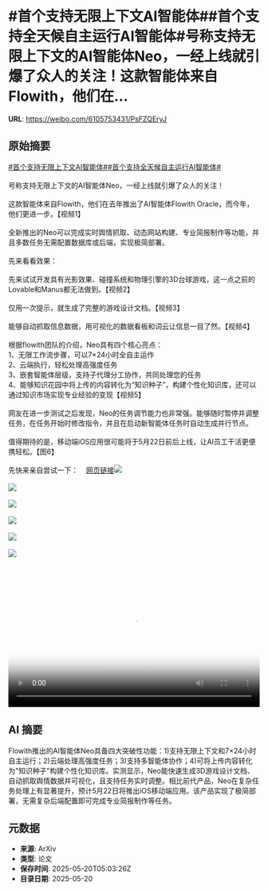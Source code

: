 # #首个支持无限上下文AI智能体##首个支持全天候自主运行AI智能体#号称支持无限上下文的AI智能体Neo，一经上线就引爆了众人的关注！这款智能体来自Flowith，他们在...

**URL**: https://weibo.com/6105753431/PsFZQEryJ

## 原始摘要

<a href="https://m.weibo.cn/search?containerid=231522type%3D1%26t%3D10%26q%3D%23%E9%A6%96%E4%B8%AA%E6%94%AF%E6%8C%81%E6%97%A0%E9%99%90%E4%B8%8A%E4%B8%8B%E6%96%87AI%E6%99%BA%E8%83%BD%E4%BD%93%23&amp;extparam=%23%E9%A6%96%E4%B8%AA%E6%94%AF%E6%8C%81%E6%97%A0%E9%99%90%E4%B8%8A%E4%B8%8B%E6%96%87AI%E6%99%BA%E8%83%BD%E4%BD%93%23" data-hide=""><span class="surl-text">#首个支持无限上下文AI智能体#</span></a><a href="https://m.weibo.cn/search?containerid=231522type%3D1%26t%3D10%26q%3D%23%E9%A6%96%E4%B8%AA%E6%94%AF%E6%8C%81%E5%85%A8%E5%A4%A9%E5%80%99%E8%87%AA%E4%B8%BB%E8%BF%90%E8%A1%8CAI%E6%99%BA%E8%83%BD%E4%BD%93%23&amp;extparam=%23%E9%A6%96%E4%B8%AA%E6%94%AF%E6%8C%81%E5%85%A8%E5%A4%A9%E5%80%99%E8%87%AA%E4%B8%BB%E8%BF%90%E8%A1%8CAI%E6%99%BA%E8%83%BD%E4%BD%93%23" data-hide=""><span class="surl-text">#首个支持全天候自主运行AI智能体#</span></a><br><br>号称支持无限上下文的AI智能体Neo，一经上线就引爆了众人的关注！<br><br>这款智能体来自Flowith，他们在去年推出了AI智能体Flowith Oracle，而今年，他们更进一步。【视频1】<br><br>全新推出的Neo可以完成实时舆情抓取、动态网站构建、专业简报制作等功能，并且多数任务无需配置数据库或后端，实现极简部署。<br><br>先来看看效果：<br><br>先来试试开发具有光影效果、碰撞系统和物理引擎的3D台球游戏，这一点之前的Lovable和Manus都无法做到。【视频2】<br><br>仅用一次提示，就生成了完整的游戏设计文档。【视频3】<br><br>能够自动抓取信息数据，用可视化的数据看板和词云让信息一目了然。【视频4】<br><br>根据flowith团队的介绍，Neo具有四个核心亮点：<br>1、无限工作流步骤，可以7×24小时全自主运作<br>2、云端执行，轻松处理高强度任务<br>3、嵌套智能体层级，支持子代理分工协作，共同处理您的任务<br>4、能够知识花园中将上传的内容转化为“知识种子”，构建个性化知识库，还可以通过知识市场实现专业经验的变现【视频5】<br><br>网友在进一步测试之后发现，Neo的任务调节能力也非常强。能够随时暂停并调整任务，在任务开始时修改指令，并且在启动新智能体任务时自动生成并行节点。<br><br>值得期待的是，移动端iOS应用很可能将于5月22日前后上线，让AI员工干活更便携轻松。【图6】<br><br>先快来亲自尝试一下：<a href="https://weibo.cn/sinaurl?u=https%3A%2F%2Fflowith.io%2F" data-hide=""><span class="url-icon"><img style="width: 1rem;height: 1rem" src="https://h5.sinaimg.cn/upload/2015/09/25/3/timeline_card_small_web_default.png" referrerpolicy="no-referrer"></span><span class="surl-text">网页链接</span></a><img style="" src="https://tvax2.sinaimg.cn/large/006Fd7o3ly1i1ltghfxloj30zk0k0wg9.jpg" referrerpolicy="no-referrer"><br><br><img style="" src="https://tvax2.sinaimg.cn/large/006Fd7o3ly1i1ltgmjh4fj31k20u0wfg.jpg" referrerpolicy="no-referrer"><br><br><img style="" src="https://tvax2.sinaimg.cn/large/006Fd7o3ly1i1ltgei63vj31hc0u0jt9.jpg" referrerpolicy="no-referrer"><br><br><img style="" src="https://tvax1.sinaimg.cn/large/006Fd7o3ly1i1ltgf6ym4j30zk0k00tx.jpg" referrerpolicy="no-referrer"><br><br><img style="" src="https://tvax3.sinaimg.cn/large/006Fd7o3ly1i1ltggben1j31hc0u0ab8.jpg" referrerpolicy="no-referrer"><br><br><img style="" src="https://tvax4.sinaimg.cn/large/006Fd7o3gy1i1ltf0fhjjj30q71kwq54.jpg" referrerpolicy="no-referrer"><br><br><br clear="both"><div style="clear: both"></div><video controls="controls" poster="https://tvax3.sinaimg.cn/orj480/006Fd7o3ly1i1ltggm9csj30zk0k0wg9.jpg" style="width: 100%"><source src="https://f.video.weibocdn.com/o0/36V4xlu9lx08oo80KPnW01041201aKQ60E010.mp4?label=mp4_720p&amp;template=1280x720.25.0&amp;ori=0&amp;ps=1CwnkDw1GXwCQx&amp;Expires=1747720958&amp;ssig=AgpHcnCMSy&amp;KID=unistore,video"><source src="https://f.video.weibocdn.com/o0/Tb1flRsTlx08oo80anBm01041200wX6z0E010.mp4?label=mp4_hd&amp;template=852x480.25.0&amp;ori=0&amp;ps=1CwnkDw1GXwCQx&amp;Expires=1747720958&amp;ssig=pJVmcI1MAa&amp;KID=unistore,video"><source src="https://f.video.weibocdn.com/o0/lqVdziSXlx08oo8045RC01041200jUnz0E010.mp4?label=mp4_ld&amp;template=640x360.25.0&amp;ori=0&amp;ps=1CwnkDw1GXwCQx&amp;Expires=1747720958&amp;ssig=xn2CzCZ1tJ&amp;KID=unistore,video"><p>视频无法显示，请前往<a href="https://video.weibo.com/show?fid=1034%3A5168345457295401" target="_blank" rel="noopener noreferrer">微博视频</a>观看。</p></video>

## AI 摘要

Flowith推出的AI智能体Neo具备四大突破性功能：1)支持无限上下文和7×24小时自主运行；2)云端处理高强度任务；3)支持多智能体协作；4)可将上传内容转化为"知识种子"构建个性化知识库。实测显示，Neo能快速生成3D游戏设计文档、自动抓取舆情数据并可视化，且支持任务实时调整。相比前代产品，Neo在复杂任务处理上有显著提升，预计5月22日将推出iOS移动端应用。该产品实现了极简部署，无需复杂后端配置即可完成专业简报制作等任务。

## 元数据

- **来源**: ArXiv
- **类型**: 论文
- **保存时间**: 2025-05-20T05:03:26Z
- **目录日期**: 2025-05-20

